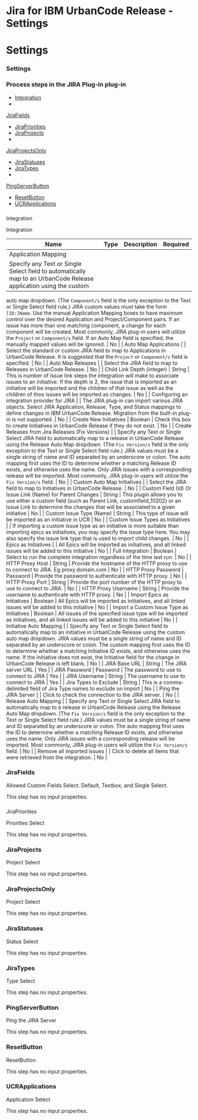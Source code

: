 
Jira for IBM UrbanCode Release - Settings
=========================================

# Settings


### Settings



### Process steps in the JIRA Plug-in plug-in

* [Integration](#integration)
*
[JiraFields](#jirafields)
* [JiraPriorities](#jirapriorities)
* [JiraProjects](#jiraprojects)
*
[JiraProjectsOnly](#jiraprojectsonly)
* [JiraStatuses](#jirastatuses)
* [JiraTypes](#jiratypes)
*
[PingServerButton](#pingserverbutton)
* [ResetButton](#resetbutton)
* [UCRApplications](#ucrapplications)


###
Integration

Integration


| Name | Type | Description                                                                                                          | Required |
| ---- | ---- | -------------------------------------------------------------------------------------------------------------------- | -------- |
| Application Mapping |
| Specify any Text or Single Select field to automatically map to an UrbanCode Release application using the custom
auto map dropdown. (The `Component/s` field is the only exception to the Text or Single Select field rule.) JIRA custom
values must take the form `[ID:]Name`. Use the manual Application Mapping boxes to have maximum control over the desired
Application and Project/Component pairs. If an issue has more than one matching component, a change for each component
will be created. Most commonly, JIRA plug-in users will utilize the `Project` or `Component/s` field. If an Auto Map
field is specified, the manually mapped values will be ignored. | No |
| Auto Map Applications |  | Select the standard
or custom JIRA field to map to Applications in UrbanCode Release. It is suggested that the `Project` or `Component/s`
field is specified. | No |
| Auto Map Releases |  | Select the JIRA field to map to Releases in UrbanCode Release. | No
|
| Child Link Depth (integer) | String | This is number of issue link steps the integration will make to associate
issues to an initiative. If the depth is 2, the issue that is imported as an initiative will be imported and the
children of that issue as well as the children of thos issues will be imported as changes. | No |
| Configuring an
integration provider for JIRA |  | The JIRA plug-in can import various JIRA objects. Select JIRA Application, Release,
Type, and Status mappings to define changes in IBM UrbanCode Release. Migration from the built-in plug-in is not
supported. | No |
| Create New Initiatives | Boolean | Check this box to create Initiatives in UrbanCode Release if they
do not exist. | No |
| Create Releases from Jira Releases (Fix Versions) |  | Specify any Text or Single Select JIRA
field to automatically map to a release in UrbanCode Release using the Release Auto Map dropdown. (The `Fix Version/s`
field is the only exception to the Text or Single Select field rule.) JIRA values must be a single string of name and ID
separated by an underscore or colon. The auto mapping first uses the ID to determine whether a matching Release ID
exists, and otherwise uses the name. Only JIRA issues with a corresponding release will be imported. Most commonly, JIRA
plug-in users will utilize the `Fix Version/s` field. | No |
| Custom Auto Map Initiatives |  | Select the JIRA field
to map to Initiatives in UrbanCode Release. | No |
| Custom Field (Id) Or Issue Link (Name) for Parent Changes | String
| This plugin allows you to use either a custom field (such as Parent Link, customfield\_10202) or an Issue Link to
determine the changes that will be associated to a given initiative | No |
| Custom Issue Type (Name) | String | This
type of issue will be imported as an initiative in UCR | No |
| Custom Issue Types as Initiatives |  | If importing a
custom issue type as an initiative is more suitable than importing epics as initiatives, you may specify the issue type
here. You may also specify the issue link type that is used to import child changes. | No |
| Epics as Initiatives |  |
All Epics will be imported as initiatives, and all linked issues will be added to this initiative | No |
| Full
Integration | Boolean | Select to run the complete integration regardless of the time last run. | No |
| HTTP Proxy Host
| String | Provide the hostname of the HTTP proxy to use to connect to JIRA. Eg proxy.domain.com | No |
| HTTP Proxy
Password | Password | Provide the password to authenticate with HTTP proxy. | No |
| HTTP Proxy Port | String | Provide
the port number of the HTTP proxy to use to connect to JIRA. | No |
| HTTP Proxy Username | String | Provide the
username to authenticate with HTTP proxy. | No |
| Import Epics as Initiatives | Boolean | All Epics will be imported as
initiatives, and all linked issues will be added to this initiative | No |
| Import a Custom Issue Type as Initiatives
| Boolean | All issues of the specified issue type will be imported as initiatives, and all linked issues will be added
to this initiative | No |
| Initiative Auto Mapping |  | Specify any Text or Single Select field to automatically map to
an initiative in UrbanCode Release using the custom auto map dropdown. JIRA values must be a single string of name and
ID separated by an underscore or colon. The custom mapping first uses the ID to determine whether a matching Initiative
ID exists, and otherwise uses the name. If the initiative does not exist, the Initiative field for the change in
UrbanCode Release is left blank. | No |
| JIRA Base URL | String | The JIRA server URL | Yes |
| JIRA Password |
Password | The password to use to connect to JIRA | Yes |
| JIRA Username | String | The username to use to connect to
JIRA | Yes |
| Jira Types to Exclude | String | This is a comma-delimited field of Jira Type names to exclude on import
| No |
| Ping the JIRA Server |  | Click to check the connection to the JIRA server. | No |
| Release Auto Mapping |  |
Specify any Text or Single Select JIRA field to automatically map to a release in UrbanCode Release using the Release
Auto Map dropdown. (The `Fix Version/s` field is the only exception to the Text or Single Select field rule.) JIRA
values must be a single string of name and ID separated by an underscore or colon. The auto mapping first uses the ID to
determine whether a matching Release ID exists, and otherwise uses the name. Only JIRA issues with a corresponding
release will be imported. Most commonly, JIRA plug-in users will utilize the `Fix Version/s` field. | No |
| Remove all
imported issues |  | Click to delete all items that were retrieved from the integration. | No |

### JiraFields


Allowed Custom Fields Select. Default, Textbox, and Single Select.

This step has no input properties.

###
JiraPriorities

Priorities Select

This step has no input properties.

### JiraProjects

Project Select

This step
has no input properties.

### JiraProjectsOnly

Project Select

This step has no input properties.

### JiraStatuses


Status Select

This step has no input properties.

### JiraTypes

Type Select

This step has no input properties.


### PingServerButton

Ping the JIRA Server

This step has no input properties.

### ResetButton

ResetButton


This step has no input properties.

### UCRApplications

Application Select

This step has no input properties.


